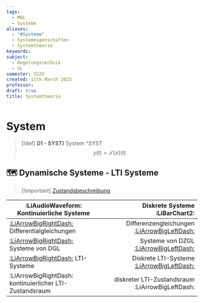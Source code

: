 ```yaml
---
tags:
  - MOC
  - Systeme
aliases:
  - "#Systeme"
  - Systemeigenschaften
  - Systemtheorie
keywords: 
subject:
  - Regelungstechnik
  - VL
semester: SS25
created: 11th March 2025
professor: 
draft: true
title: Systemtheorie
---
```

 
# System

> [!def] **D1 - SYST)** System ^SYST
> $$y(t)=\mathcal{T}\{x\}(t)$$


## 🗺️ Dynamische Systeme - LTI Systeme


> [!important] [Zustandsbeschreibung](Zustandsgleichungen.md) 

| **:LiAudioWaveform: Kontinuierliche Systeme**                                                                                             |     |                                                            **Diskrete Systeme :LiBarChart2:** |
| ----------------------------------------------------------------------------------------------------------------------------------------- | --- | --------------------------------------------------------------------------------------------: |
| [:LiArrowBigRightDash:](../Mathematik/Analysis/GDGL.md) Differentialgleichungen                                                           |     | Differenzengleichungen [:LiArrowBigLeftDash:](../Mathematik/Analysis/Differenzengleichung.md) |
| [:LiArrowBigRightDash:](../Mathematik/Analysis/Lineare%20DGL-Systeme%201.%20Ordung%20mit%20konstanten%20Koeffizienten.md) Systeme von DGL |     |                                      Systeme von DZGL [:LiArrowBigLeftDash:](DZGL-Systeme.md) |
| [:LiArrowBigRightDash:](LTI-Systeme.md)  LTI-Systeme                                                                                      |     |                        Diskrete LTI-Systeme [:LiArrowBigLeftDash:](Diskrete%20LTI-Systeme.md) |
| :LiArrowBigRightDash: kontinuierlicher LTI-Zustandsraum                                                                                   |     |                                               diskreter LTI-Zustandsraum :LiArrowBigLeftDash: |


